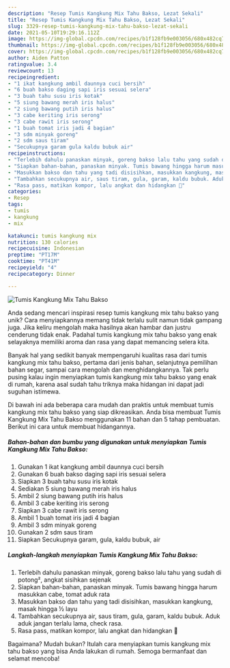 ```yaml
---
description: "Resep Tumis Kangkung Mix Tahu Bakso, Lezat Sekali"
title: "Resep Tumis Kangkung Mix Tahu Bakso, Lezat Sekali"
slug: 3329-resep-tumis-kangkung-mix-tahu-bakso-lezat-sekali
date: 2021-05-10T19:29:16.112Z
image: https://img-global.cpcdn.com/recipes/b1f128fb9e003056/680x482cq70/tumis-kangkung-mix-tahu-bakso-foto-resep-utama.jpg
thumbnail: https://img-global.cpcdn.com/recipes/b1f128fb9e003056/680x482cq70/tumis-kangkung-mix-tahu-bakso-foto-resep-utama.jpg
cover: https://img-global.cpcdn.com/recipes/b1f128fb9e003056/680x482cq70/tumis-kangkung-mix-tahu-bakso-foto-resep-utama.jpg
author: Aiden Patton
ratingvalue: 3.4
reviewcount: 13
recipeingredient:
- "1 ikat kangkung ambil daunnya cuci bersih"
- "6 buah bakso daging sapi iris sesuai selera"
- "3 buah tahu susu iris kotak"
- "5 siung bawang merah iris halus"
- "2 siung bawang putih iris halus"
- "3 cabe keriting iris serong"
- "3 cabe rawit iris serong"
- "1 buah tomat iris jadi 4 bagian"
- "3 sdm minyak goreng"
- "2 sdm saus tiram"
- "Secukupnya garam gula kaldu bubuk air"
recipeinstructions:
- "Terlebih dahulu panaskan minyak, goreng bakso lalu tahu yang sudah di potong², angkat sisihkan sejenak"
- "Siapkan bahan-bahan, panaskan minyak. Tumis bawang hingga harum masukkan cabe, tomat aduk rata"
- "Masukkan bakso dan tahu yang tadi disisihkan, masukkan kangkung, masak hingga ½ layu"
- "Tambahkan secukupnya air, saus tiram, gula, garam, kaldu bubuk. Aduk aduk jangan terlalu lama, check rasa."
- "Rasa pass, matikan kompor, lalu angkat dan hidangkan 🥰"
categories:
- Resep
tags:
- tumis
- kangkung
- mix

katakunci: tumis kangkung mix 
nutrition: 130 calories
recipecuisine: Indonesian
preptime: "PT17M"
cooktime: "PT41M"
recipeyield: "4"
recipecategory: Dinner

---
```



![Tumis Kangkung Mix Tahu Bakso](https://img-global.cpcdn.com/recipes/b1f128fb9e003056/680x482cq70/tumis-kangkung-mix-tahu-bakso-foto-resep-utama.jpg)

Anda sedang mencari inspirasi resep tumis kangkung mix tahu bakso yang unik? Cara menyiapkannya memang tidak terlalu sulit namun tidak gampang juga. Jika keliru mengolah maka hasilnya akan hambar dan justru cenderung tidak enak. Padahal tumis kangkung mix tahu bakso yang enak selayaknya memiliki aroma dan rasa yang dapat memancing selera kita.

Banyak hal yang sedikit banyak mempengaruhi kualitas rasa dari tumis kangkung mix tahu bakso, pertama dari jenis bahan, selanjutnya pemilihan bahan segar, sampai cara mengolah dan menghidangkannya. Tak perlu pusing kalau ingin menyiapkan tumis kangkung mix tahu bakso yang enak di rumah, karena asal sudah tahu triknya maka hidangan ini dapat jadi suguhan istimewa.




Di bawah ini ada beberapa cara mudah dan praktis untuk membuat tumis kangkung mix tahu bakso yang siap dikreasikan. Anda bisa membuat Tumis Kangkung Mix Tahu Bakso menggunakan 11 bahan dan 5 tahap pembuatan. Berikut ini cara untuk membuat hidangannya.

<!--inarticleads1-->

##### Bahan-bahan dan bumbu yang digunakan untuk menyiapkan Tumis Kangkung Mix Tahu Bakso:

1. Gunakan 1 ikat kangkung ambil daunnya cuci bersih
1. Gunakan 6 buah bakso daging sapi iris sesuai selera
1. Siapkan 3 buah tahu susu iris kotak
1. Sediakan 5 siung bawang merah iris halus
1. Ambil 2 siung bawang putih iris halus
1. Ambil 3 cabe keriting iris serong
1. Siapkan 3 cabe rawit iris serong
1. Ambil 1 buah tomat iris jadi 4 bagian
1. Ambil 3 sdm minyak goreng
1. Gunakan 2 sdm saus tiram
1. Siapkan Secukupnya garam, gula, kaldu bubuk, air




<!--inarticleads2-->

##### Langkah-langkah menyiapkan Tumis Kangkung Mix Tahu Bakso:

1. Terlebih dahulu panaskan minyak, goreng bakso lalu tahu yang sudah di potong², angkat sisihkan sejenak
1. Siapkan bahan-bahan, panaskan minyak. Tumis bawang hingga harum masukkan cabe, tomat aduk rata
1. Masukkan bakso dan tahu yang tadi disisihkan, masukkan kangkung, masak hingga ½ layu
1. Tambahkan secukupnya air, saus tiram, gula, garam, kaldu bubuk. Aduk aduk jangan terlalu lama, check rasa.
1. Rasa pass, matikan kompor, lalu angkat dan hidangkan 🥰




Bagaimana? Mudah bukan? Itulah cara menyiapkan tumis kangkung mix tahu bakso yang bisa Anda lakukan di rumah. Semoga bermanfaat dan selamat mencoba!
